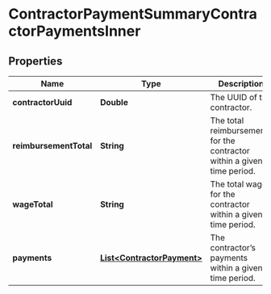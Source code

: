

# ContractorPaymentSummaryContractorPaymentsInner



## Properties

| Name | Type | Description | Notes |
|------------ | ------------- | ------------- | -------------|
|**contractorUuid** | **Double** | The UUID of the contractor. |  [optional] [readonly] |
|**reimbursementTotal** | **String** | The total reimbursements for the contractor within a given time period. |  [optional] [readonly] |
|**wageTotal** | **String** | The total wages for the contractor within a given time period. |  [optional] [readonly] |
|**payments** | [**List&lt;ContractorPayment&gt;**](ContractorPayment.md) | The contractor’s payments within a given time period.  |  [optional] [readonly] |



